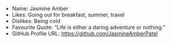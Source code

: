 - Name: Jasmine Amber
- Likes: Going out for breakfast, summer, travel
- Dislikes: Being cold
- Favourite Quote: “Life is either a daring adventure or nothing.”
- GitHub Profile URL: https://github.com/JasmineAmberPatel
